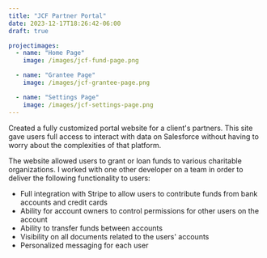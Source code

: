 ```yaml
---
title: "JCF Partner Portal"
date: 2023-12-17T18:26:42-06:00
draft: true

projectimages: 
  - name: "Home Page"
    image: /images/jcf-fund-page.png

  - name: "Grantee Page"
    image: /images/jcf-grantee-page.png

  - name: "Settings Page"
    image: /images/jcf-settings-page.png
---
```


Created a fully customized portal website for a client's partners. This site gave users full access to interact with data on Salesforce without having to worry about the complexities of that platform.<br>
  
The website allowed users to grant or loan funds to various charitable organizations. I worked with one other developer on a team in order to deliver the following functionality to users:<br>

 - Full integration with Stripe to allow users to contribute funds from bank accounts and credit cards
 - Ability for account owners to control permissions for other users on the account
 - Ability to transfer funds between accounts
 - Visibility on all documents related to the users' accounts
 - Personalized messaging for each user
